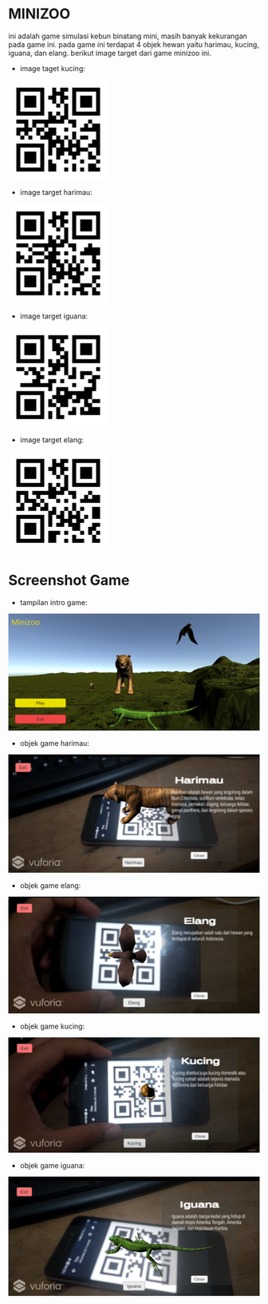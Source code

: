 # MINIZOO
ini adalah game simulasi kebun binatang mini, masih banyak kekurangan pada game ini. 
pada game ini terdapat 4 objek hewan yaitu harimau, kucing, iguana, dan elang.
berikut image target dari game minizoo ini.
* image taget kucing:

![image target kucing](https://raw.githubusercontent.com/AdmajaRois/minizoo-uas-rois/main/Image/cat.png)

* image target harimau:

![image target harimau](https://raw.githubusercontent.com/AdmajaRois/minizoo-uas-rois/main/Image/tiger.png)

* image target iguana:

![image target iguana](https://raw.githubusercontent.com/AdmajaRois/minizoo-uas-rois/main/Image/iguana.png)

* image target elang:

![image target elang](https://raw.githubusercontent.com/AdmajaRois/minizoo-uas-rois/main/Image/eagle.png)


# Screenshot Game

* tampilan intro game:

![intro game](https://raw.githubusercontent.com/AdmajaRois/minizoo-uas-rois/main/Image/introgame.png)

* objek game harimau:

![harimau](https://raw.githubusercontent.com/AdmajaRois/minizoo-uas-rois/main/Image/objek%20harimau.png)

* objek game elang:

![elang](https://raw.githubusercontent.com/AdmajaRois/minizoo-uas-rois/main/Image/objek%20elang.png)

* objek game kucing:

![kucing](https://raw.githubusercontent.com/AdmajaRois/minizoo-uas-rois/main/Image/objek%20kucing.png)

* objek game iguana:

![iguana](https://raw.githubusercontent.com/AdmajaRois/minizoo-uas-rois/main/Image/objek%20iguana.png)
